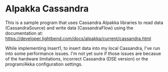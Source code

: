 # Alpakka Cassandra

This is a sample program that uses Cassandra Alpakka libraries to read data (CassandraSource) and write data (CassandraFlow) using the documentation at: https://developer.lightbend.com/docs/alpakka/current/cassandra.html

While implementing Insert1, to insert data into my local Cassandra, I've run into some performance issues. I'm not yet sure if those issues are becasue of the hardware limitations, incorrect Cassandra (DSE version) or the program/Akka configuration settings.
